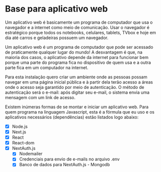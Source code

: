 # Base para aplicativo web

Um aplicativo web é basicamente um programa de computador que usa o navegador e a internet como meio de comunicação. Usar o navegador é estratégico porque todos os notebooks, celulares, tablets, TVbox e hoje em dia até carros e geladeiras possuem um navegador. 

Um aplicativo web é um programa de computador que pode ser acessado de praticamente qualquer lugar do mundo! A desvantagem é que, na maioria dos casos, o aplicativo depende da internet para funcionar bem porque uma parte do programa fica no dispositivo de quem usa e a outra parte fica em um computador na internet.

Para esta instalação quero criar um ambiente onde as pessoas possam navegar em uma página inicial pública e à partir dela terão acesso a áreas onde o acesso seja garantido por meio de autenticação. O método de autenticação será o e-mail: após digitar seu e-mail, o sistema envia uma mensagem com um link de acesso.

Existem inúmeras formas de se montar e iniciar um aplicativo web. Para quem programa na linguagem Javascript, esta é a fórmula que eu uso e os aplicativos necessários (dependências) estão listados logo abaixo:

- [x] Node.js
- [x] Next.js
- [x] React
- [x] React-dom
- [x] NextAuth.js
  - [x] Nodemailer
  - [x] Credenciais para envio de e-mails no arquivo .env
  - [x] Banco de dados para NextAuth.js - Mongodb
